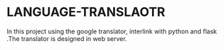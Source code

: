 # LANGUAGE-TRANSLAOTR
In this project using the google translator, interlink with python and flask .The translator is designed in web server.
